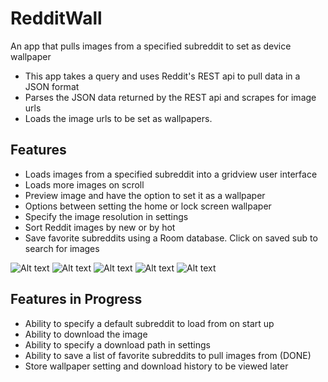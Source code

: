 # RedditWall
An app that pulls images from a specified subreddit to set as device wallpaper
- This app takes a query and uses Reddit's REST api to pull data in a JSON format
- Parses the JSON data returned by the REST api and scrapes for image urls
- Loads the image urls to be set as wallpapers.

## Features
- Loads images from a specified subreddit into a gridview user interface
- Loads more images on scroll
- Preview image and have the option to set it as a wallpaper
- Options between setting the home or lock screen wallpaper
- Specify the image resolution in settings
- Sort Reddit images by new or by hot
- Save favorite subreddits using a Room database. Click on saved sub to search for images

![Alt text](https://github.com/meh430/RedditWall/blob/master/screens/main.png "Screen")
![Alt text](https://github.com/meh430/RedditWall/blob/master/screens/preview.png "Screen")
![Alt text](https://github.com/meh430/RedditWall/blob/master/screens/select.png "Screen")
![Alt text](https://github.com/meh430/RedditWall/blob/master/screens/saved.png "Screen")
![Alt text](https://github.com/meh430/RedditWall/blob/master/screens/settings.png "Screen")

## Features in Progress
- Ability to specify a default subreddit to load from on start up
- Ability to download the image
- Ability to specify a download path in settings
- Ability to save a list of favorite subreddits to pull images from (DONE)
- Store wallpaper setting and download history to be viewed later
